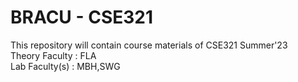 # BRACU - CSE321
<html>
  <body>
    This repository will contain course materials of CSE321 Summer'23 </br>
    Theory Faculty : FLA </br>
    Lab Faculty(s) : MBH,SWG </br>
    </body>
    </html>

